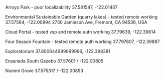 Arroyo Park - poor localizability
37.581547, -122.01407

Environmental Sustainable Garden (quarry lakes) - tested remote working
37.57564, -122.00994
2730 Jamieson Ave, Fremont, CA 94536, USA

Cloud Portal - tested vsp and remote auth working
37.79639, -122.39814

Four Season Fountain - tested remote auth working
37.797607, -122.39887

Exploratorium 
37.800644999999996, -122.398381

Ensanada South Gazebo
37.57601 / -122.00805

Nummi Grove
37.575317 / -122.00853